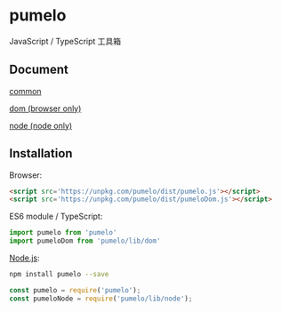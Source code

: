 # pumelo

JavaScript / TypeScript 工具箱

## Document
[common](./doc/common.md)

[dom (browser only)](./doc/dom.md)

[node (node only)](./doc/node.md)

## Installation

Browser:

```html
<script src='https://unpkg.com/pumelo/dist/pumelo.js'></script>
<script src='https://unpkg.com/pumelo/dist/pumeloDom.js'></script>
```

ES6 module / TypeScript:

```js
import pumelo from 'pumelo'
import pumeloDom from 'pumelo/lib/dom'
```

[Node.js](http://nodejs.org):

```bash
npm install pumelo --save
```

```js
const pumelo = require('pumelo');
const pumeloNode = require('pumelo/lib/node');
```
